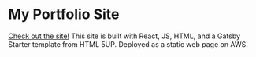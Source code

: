 # My Portfolio Site
[Check out the site!](www.dannylungaro.com)
This site is built with React, JS, HTML, and a Gatsby Starter template from HTML 5UP. Deployed as a static web page on AWS.
